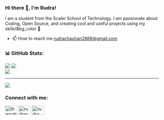### Hi there 👋, I'm Rudra!
I am a student from the Scaler School of Technology. I am passionate about Coding, Open Source, and creating cool and useful projects using my skills!&bg_color 🌱
- 📫 How to reach me rudrachauhan2888@gmail.com


### 📊 GitHub Stats:
![](https://github-readme-stats.vercel.app/api?username=Rudrakc&theme=codeSTACKr&show_icons=true&hide_border=false&include_all_commits=true&count_private=true&border_color=30363d&title_color=ffffff)
![](https://github-readme-streak-stats.herokuapp.com/?user=Rudrakc&theme=dark&border_color=30363d=&show_icons=true&hide_border=false)<br/>
![](https://github-readme-stats.vercel.app/api/top-langs/?username=Rudrakc&theme=codeSTACKr&hide_border=false&include_all_commits=true&count_private=true&layout=compact&border_color=30363d&title_color=ffffff&text_color=9f9f9f)

---
[![](https://visitcount.itsvg.in/api?id=rudrakc&label=Profile%20Views&color=12&icon=0&pretty=true)](https://visitcount.itsvg.in)



<h3 align="left">Connect with me:</h3>
<p align="left">
<a href="https://twitter.com/therudrachauhan" target="blank"><img align="center" src="https://raw.githubusercontent.com/rahuldkjain/github-profile-readme-generator/master/src/images/icons/Social/twitter.svg" alt="therudrachauhan" height="30" width="40" /></a>
<a href="https://linkedin.com/in/rudrachauhan" target="blank"><img align="center" src="https://raw.githubusercontent.com/rahuldkjain/github-profile-readme-generator/master/src/images/icons/Social/linked-in-alt.svg" alt="rudrachauhan" height="30" width="40" /></a>
<a href="https://www.leetcode.com/rudra_chauhan" target="blank"><img align="center" src="https://raw.githubusercontent.com/rahuldkjain/github-profile-readme-generator/master/src/images/icons/Social/leet-code.svg" alt="rudra_chauhan" height="30" width="40" /></a>
</p>

<!-- Proudly created with GPRM ( https://gprm.itsvg.in ) -->

<!---
Rudrakc/Rudrakc is a ✨ special ✨ repository because its `README.md` (this file) appears on your GitHub profile.
You can click the Preview link to take a look at your changes.
--->
